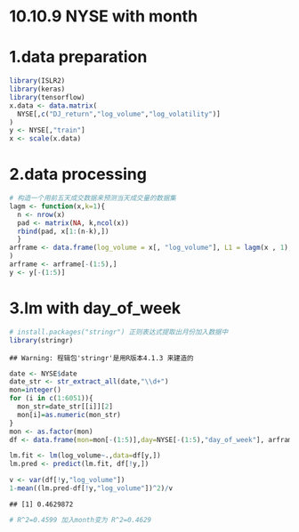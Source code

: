 10.10.9 NYSE with month
================

# 1.data preparation

``` r
library(ISLR2)
library(keras)
library(tensorflow)
x.data <- data.matrix(
  NYSE[,c("DJ_return","log_volume","log_volatility")]
)
y <- NYSE[,"train"]
x <- scale(x.data)
```

# 2.data processing

``` r
# 构造一个用前五天成交数据来预测当天成交量的数据集
lagm <- function(x,k=1){
  n <- nrow(x)
  pad <- matrix(NA, k,ncol(x))
  rbind(pad, x[1:(n-k),])
  }
arframe <- data.frame(log_volume = x[, "log_volume"], L1 = lagm(x , 1), L2 = lagm(x, 2), L3 = lagm(x , 3), L4 = lagm(x , 4), L5 = lagm(x , 5)
)
arframe <- arframe[-(1:5),]
y <- y[-(1:5)]
```

# 3.lm with day_of_week

``` r
# install.packages("stringr") 正则表达式提取出月份加入数据中
library(stringr)
```

    ## Warning: 程辑包'stringr'是用R版本4.1.3 来建造的

``` r
date <- NYSE$date
date_str <- str_extract_all(date,"\\d+")
mon=integer()
for (i in c(1:6051)){
  mon_str=date_str[[i]][2]
  mon[i]=as.numeric(mon_str)
}
mon <- as.factor(mon)
df <- data.frame(mon=mon[-(1:5)],day=NYSE[-(1:5),"day_of_week"], arframe)

lm.fit <- lm(log_volume~.,data=df[y,])
lm.pred <- predict(lm.fit, df[!y,])

v <- var(df[!y,"log_volume"])
1-mean((lm.pred-df[!y,"log_volume"])^2)/v
```

    ## [1] 0.4629872

``` r
# R^2=0.4599 加入month变为 R^2=0.4629
```

